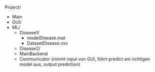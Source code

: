 Project/
  - Main
  - GUI/
  - ML/
    - Disease1/
      - modelDisease.mat
      - DatasetDisease.csv
    - Disease2/
    - MainBackend
    - Communicator (nimmt input von GUI, führt predict am richtigen model aus, output prediction)
